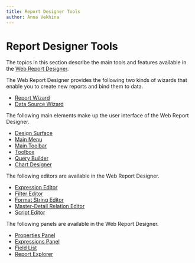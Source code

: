 ```yaml
---
title: Report Designer Tools
author: Anna Vekhina
---
```

# Report Designer Tools

The topics in this section describe the main tools and features available in the [Web Report Designer](../report-designer.md).

The Web Report Designer provides the following two kinds of wizards that enable you to create new reports and bind them to data.

- [Report Wizard](report-designer-tools/report-wizard.md)
- [Data Source Wizard](report-designer-tools/data-source-wizard.md)

The following main elements make up the user interface of the Web Report Designer.

- [Design Surface](report-designer-tools/design-surface.md)
- [Main Menu](report-designer-tools/menu.md)
- [Main Toolbar](report-designer-tools/toolbar.md)
- [Toolbox](report-designer-tools/toolbox.md)
- [Query Builder](report-designer-tools/query-builder.md)
- [Chart Designer](report-designer-tools/chart-designer.md)

The following editors are available in the Web Report Designer.

- [Expression Editor](report-designer-tools/expression-editor.md)
- [Filter Editor](report-designer-tools/filter-editor.md)
- [Format String Editor](report-designer-tools/format-string-editor.md)
- [Master-Detail Relation Editor](report-designer-tools/master-detail-relation-editor.md)
- [Script Editor](report-designer-tools/script-editor.md)

The following panels are available in the Web Report Designer.
- [Properties Panel](report-designer-tools/ui-panels/properties-panel.md)
- [Expressions Panel](report-designer-tools/ui-panels/expressions-panel.md)
- [Field List](report-designer-tools/ui-panels/field-list.md)
- [Report Explorer](report-designer-tools/ui-panels/report-explorer.md)
